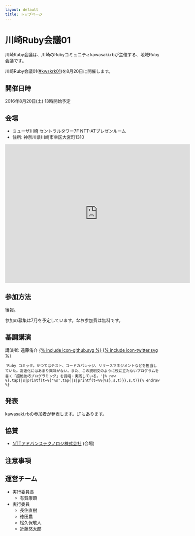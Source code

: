 ```yaml
---
layout: default
title: トップページ
---
```


# 川崎Ruby会議01

川崎Ruby会議は、川崎のRubyコミュニティkawasaki.rbが主催する、地域Ruby会議です。

<!-- ハッシュタグ合ってますか -->

川崎Ruby会議01([#kwskrk01](https://twitter.com/search?f=realtime&q=%23kwskrk01))を8月20日に開催します。

<!--

## 開催趣旨

-->

## 開催日時

2016年8月20日(土) 13時開始予定

## 会場

* ミューザ川崎 セントラルタワー7F NTT-ATプレゼンルーム
* 住所: 神奈川県川崎市幸区大宮町1310

<div class="ggmap">
  <iframe src="https://www.google.com/maps/embed?pb=!1m14!1m8!1m3!1d3246.9198213226173!2d139.69482635!3d35.530979!3m2!1i1024!2i768!4f13.1!3m3!1m2!1s0x6018609f1fb21e4f%3A0x71354a4d3e55903e!2z44CSMjEyLTAwMTQg56We5aWI5bed55yM5bed5bSO5biC5bm45Yy65aSn5a6u55S677yR77yT77yR77yQIOODn-ODpeODvOOCtuW3neW0juOCu-ODs-ODiOODqeODq-OCv-ODr-ODvA!5e0!3m2!1sja!2sjp!4v1411054749334" width="600" height="450" frameborder="0" style="border:0"></iframe>
</div>

## 参加方法

後報。

参加の募集は7月を予定しています。なお参加費は無料です。

<!--

## タイムテーブル

|時間|内容|
|13:00-|基調講演|
|14:00-|休憩|
|14:20-|発表(3名)|
|15:20-|休憩|
|15:40-|発表(3名)|
|16:20-|LT(4名)|
|17:00 |閉会|

-->

## 基調講演

講演者: 遠藤侑介
<a href="https://github.com/mame"><span class="icon icon--github">{% include icon-github.svg %}</span></a>
<a href="https://twitter.com/mametter"><span class="icon icon--twitter">{% include icon-twitter.svg %}</span></a>

`'Ruby コミッタ。かつてはテスト、コードカバレッジ、リリースマネジメントなどを担当していた。高速化にはあまり興味がない。また、この説明文のように役に立たないプログラムを書く「超絶技巧プログラミング」を提唱・実践している。'{% raw %}.tap{|s|printf(t=%{'%s'.tap{|s|printf(t=%%{%s},s,t)}},s,t)}{% endraw %}`

## 発表

kawasaki.rbの参加者が発表します。LTもあります。

<!--

決まったらここに発表者を追記してゆく
6人くらいなら、ページは分けないつもり

-->

## 協賛

<!--
* [一般社団法人 日本Rubyの会](http://ruby-no-kai.org/)
-->

* [NTTアドバンステクノロジ株式会社](http://www.ntt-at.co.jp/) (会場)

## 注意事項

<!--
注意事項をここに記載する
-->

## 運営チーム

* 実行委員長
  * 有賀康顕
* 実行委員
  * 長住直樹
  * 徳田農
  * 松久保敬人
  * 近藤悠太郎

